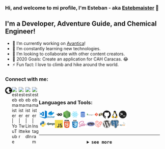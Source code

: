 ### Hi, and welcome to mi profile, I'm Esteban - aka [Estebmaister][website] 👋

## I'm a Developer, Adventure Guide, and Chemical Engineer!

- 🔭 I’m currently working on [Avantica](https://www.avantica.com)!
- 🌱 I’m constantly learning new technologies.
- 👯 I’m looking to collaborate with other content creators.
- 🥅 2020 Goals: Create an application for CAH Caracas. 😂
- ⚡ Fun fact: I love to climb and hike around the world.

### Connect with me:

[<img align="left" alt="estebmaister.com.ve" width="22px" src="https://raw.githubusercontent.com/iconic/open-iconic/master/svg/globe.svg" />][website]
[<img align="left" alt="estebmaister | YouTube" width="22px" src="https://cdn.jsdelivr.net/npm/simple-icons@v3/icons/youtube.svg" />][youtube]
[<img align="left" alt="estebmaister | Twitter" width="22px" src="https://cdn.jsdelivr.net/npm/simple-icons@v3/icons/twitter.svg" />][twitter]
[<img align="left" alt="estebmaister | LinkedIn" width="22px" src="https://cdn.jsdelivr.net/npm/simple-icons@v3/icons/linkedin.svg" />][linkedin]
[<img align="left" alt="estebmaister | Instagram" width="22px" src="https://cdn.jsdelivr.net/npm/simple-icons@v3/icons/instagram.svg" />][instagram]

<br />

### Languages and Tools:

[<img align="left" alt="Visual Studio Code" width="26px" src="https://raw.githubusercontent.com/github/explore/80688e429a7d4ef2fca1e82350fe8e3517d3494d/topics/visual-studio-code/visual-studio-code.png" />]()
[<img align="left" alt="Docker" width="26px" src="https://raw.githubusercontent.com/github/explore/80688e429a7d4ef2fca1e82350fe8e3517d3494d/topics/docker/docker.png" />]()
[<img align="left" alt="Go" width="26px" src="https://raw.githubusercontent.com/github/explore/e94815998e4e0713912fed477a1f346ec04c3da2/topics/go/go.png" />]()
[<img align="left" alt="Node.js" width="26px" src="https://raw.githubusercontent.com/github/explore/80688e429a7d4ef2fca1e82350fe8e3517d3494d/topics/nodejs/nodejs.png" />]()
[<img align="left" alt="React" width="26px" src="https://raw.githubusercontent.com/github/explore/80688e429a7d4ef2fca1e82350fe8e3517d3494d/topics/react/react.png" />]()
[<img align="left" alt="SQL" width="26px" src="https://raw.githubusercontent.com/github/explore/80688e429a7d4ef2fca1e82350fe8e3517d3494d/topics/sql/sql.png" />]()
[<img align="left" alt="MongoDB" width="26px" src="https://raw.githubusercontent.com/github/explore/80688e429a7d4ef2fca1e82350fe8e3517d3494d/topics/mongodb/mongodb.png" />]()
[<img align="left" alt="Git" width="26px" src="https://raw.githubusercontent.com/github/explore/80688e429a7d4ef2fca1e82350fe8e3517d3494d/topics/git/git.png" />]()
[<img align="left" alt="GitHub" width="26px" src="https://raw.githubusercontent.com/github/explore/78df643247d429f6cc873026c0622819ad797942/topics/github/github.png" />]()
[<img align="left" alt="Bitbucket" width="26px" src="https://raw.githubusercontent.com/github/explore/78df643247d429f6cc873026c0622819ad797942/topics/linux/linux.png" />]()
[<img align="left" alt="HTML5" width="26px" src="https://raw.githubusercontent.com/github/explore/80688e429a7d4ef2fca1e82350fe8e3517d3494d/topics/terminal/terminal.png" />]()
<br />

[<img align="left" alt="Python" width="26px" src="https://raw.githubusercontent.com/github/explore/80688e429a7d4ef2fca1e82350fe8e3517d3494d/topics/python/python.png" />]()
[<img align="left" alt="Django" width="26px" src="https://raw.githubusercontent.com/github/explore/80688e429a7d4ef2fca1e82350fe8e3517d3494d/topics/django/django.png" />]()
[<img align="left" alt="JavaScript" width="26px" src="https://raw.githubusercontent.com/github/explore/80688e429a7d4ef2fca1e82350fe8e3517d3494d/topics/javascript/javascript.png" />]()
[<img align="left" alt="HTML5" width="26px" src="https://raw.githubusercontent.com/github/explore/80688e429a7d4ef2fca1e82350fe8e3517d3494d/topics/html/html.png" />]()
[<img align="left" alt="CSS3" width="26px" src="https://raw.githubusercontent.com/github/explore/80688e429a7d4ef2fca1e82350fe8e3517d3494d/topics/css/css.png" />]()
[<img align="left" alt="Sass" width="26px" src="https://raw.githubusercontent.com/github/explore/80688e429a7d4ef2fca1e82350fe8e3517d3494d/topics/sass/sass.png" />]()
[<img align="left" alt="PHP" width="26px" src="https://raw.githubusercontent.com/github/explore/80688e429a7d4ef2fca1e82350fe8e3517d3494d/topics/php/php.png" />]()
[<img align="left" alt="Laravel" width="26px" src="https://raw.githubusercontent.com/github/explore/80688e429a7d4ef2fca1e82350fe8e3517d3494d/topics/laravel/laravel.png" />]()
[<img align="left" alt="WordPress" width="26px" src="https://raw.githubusercontent.com/github/explore/80688e429a7d4ef2fca1e82350fe8e3517d3494d/topics/wordpress/wordpress.png" />]()
[<img align="left" alt="PostgreSQL" width="26px" src="https://raw.githubusercontent.com/github/explore/80688e429a7d4ef2fca1e82350fe8e3517d3494d/topics/postgresql/postgresql.png" />]()
[<img align="left" alt="MySQL" width="26px" src="https://raw.githubusercontent.com/github/explore/80688e429a7d4ef2fca1e82350fe8e3517d3494d/topics/mysql/mysql.png" />]()

<!-- [<img align="left" alt="GraphQL" width="26px" src="https://raw.githubusercontent.com/github/explore/80688e429a7d4ef2fca1e82350fe8e3517d3494d/topics/graphql/graphql.png" />]() -->

<br />
<br />

---

<details>
<summary align="center"> <b> <samp> see more </samp></b></summary>

### 📺 Latest YouTube Videos

<!-- YOUTUBE:START -->

- [Snorkel Despedida de Majo @Wissib](https://www.youtube.com/watch?v=UmKH3pyN2iA)
- [Salto de lancha en Chichiriviche Venezuela](https://www.youtube.com/watch?v=bSSPWMuriZs)
- [Playazo LA 2014 - Arenita Playita Cuarto Poder](https://www.youtube.com/watch?v=zBVHve-Ja20)
<!-- YOUTUBE:END -->

---

### 📕 Latest Blog Posts

<!-- BLOG-POST-LIST:START -->

- [Example title for github](https://estebmaister.wordpress.com/2020/08/13/example-title-for-github/)
- [Example post for esteb](https://estebmaister.wordpress.com/2020/07/08/example-post-for-esteb/)
- [Hello world!](https://estebmaister.wordpress.com/2020/06/24/hello-world/)
- [Taller de flexibilidad](https://estebmaister.wordpress.com/2014/11/20/taller-de-flexibilidad/)
<!-- BLOG-POST-LIST:END -->

---

<img align="left" alt="codeSTACKr's Github Stats" src="https://github-readme-stats.codestackr.vercel.app/api?username=estebmaister&show_icons=true&hide_border=true" />

</details>

[website]: https://teban.co.ve
[twitter]: https://twitter.com/estebmaister
[youtube]: https://youtube.com/estebmaister
[instagram]: https://instagram.com/estebmaister
[linkedin]: https://linkedin.com/in/estebmaister
